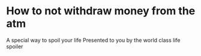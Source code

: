 # How to not withdraw money from the atm
A special way to spoil your life
Presented to you by the world class life spoiler
